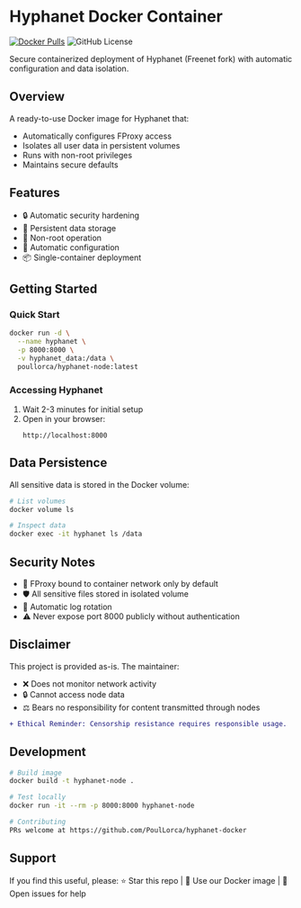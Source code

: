 # Hyphanet Docker Container

[![Docker Pulls](https://img.shields.io/docker/pulls/poullorca/hyphanet-node)](https://hub.docker.com/r/poullorca/hyphanet-node)
![GitHub License](https://img.shields.io/github/license/PoulLorca/hyphanet-docker)

Secure containerized deployment of Hyphanet (Freenet fork) with automatic configuration and data isolation.

## Overview

A ready-to-use Docker image for Hyphanet that:
- Automatically configures FProxy access
- Isolates all user data in persistent volumes
- Runs with non-root privileges
- Maintains secure defaults

## Features

- 🔒 Automatic security hardening
- 💾 Persistent data storage
- 🚫 Non-root operation
- 🔄 Automatic configuration
- 📦 Single-container deployment

## Getting Started

### Quick Start
```bash
docker run -d \
  --name hyphanet \
  -p 8000:8000 \
  -v hyphanet_data:/data \
  poullorca/hyphanet-node:latest
```

### Accessing Hyphanet
1. Wait 2-3 minutes for initial setup
2. Open in your browser:
   ```
   http://localhost:8000
   ```

## Data Persistence
All sensitive data is stored in the Docker volume:
```bash
# List volumes
docker volume ls

# Inspect data
docker exec -it hyphanet ls /data
```

## Security Notes
- 🔐 FProxy bound to container network only by default
- 🛡️ All sensitive files stored in isolated volume
- 📜 Automatic log rotation
- ⚠️ Never expose port 8000 publicly without authentication

## Disclaimer
This project is provided as-is. The maintainer:
- ❌ Does not monitor network activity
- 🔒 Cannot access node data
- ⚖️ Bears no responsibility for content transmitted through nodes

```diff
+ Ethical Reminder: Censorship resistance requires responsible usage.
```

## Development
```bash
# Build image
docker build -t hyphanet-node .

# Test locally
docker run -it --rm -p 8000:8000 hyphanet-node

# Contributing
PRs welcome at https://github.com/PoulLorca/hyphanet-docker
```

## Support
If you find this useful, please:
⭐ Star this repo | 🐳 Use our Docker image | 💬 Open issues for help